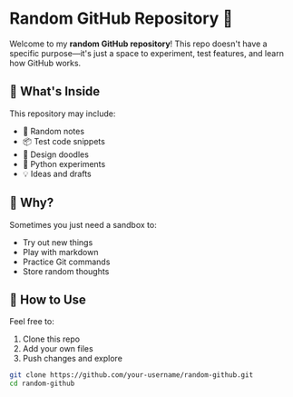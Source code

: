 # Random GitHub Repository 🎲

Welcome to my **random GitHub repository**! This repo doesn't have a specific purpose—it's just a space to experiment, test features, and learn how GitHub works.

## 📁 What's Inside

This repository may include:
- 📝 Random notes
- 📦 Test code snippets
- 🎨 Design doodles
- 🐍 Python experiments
- 💡 Ideas and drafts

## 🤔 Why?

Sometimes you just need a sandbox to:
- Try out new things
- Play with markdown
- Practice Git commands
- Store random thoughts

## 🚀 How to Use

Feel free to:
1. Clone this repo
2. Add your own files
3. Push changes and explore

```bash
git clone https://github.com/your-username/random-github.git
cd random-github
